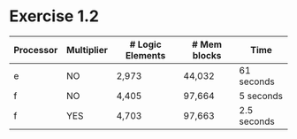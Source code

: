 # Exercise 1.2


Processor | Multiplier | # Logic Elements | # Mem blocks | Time
|---------|------------|------------------|--------------|-------|
| e | NO | 2,973 | 44,032 | 61 seconds |
| f | NO | 4,405 | 97,664 | 5 seconds |
| f | YES | 4,703 | 97,663 | 2.5 seconds |